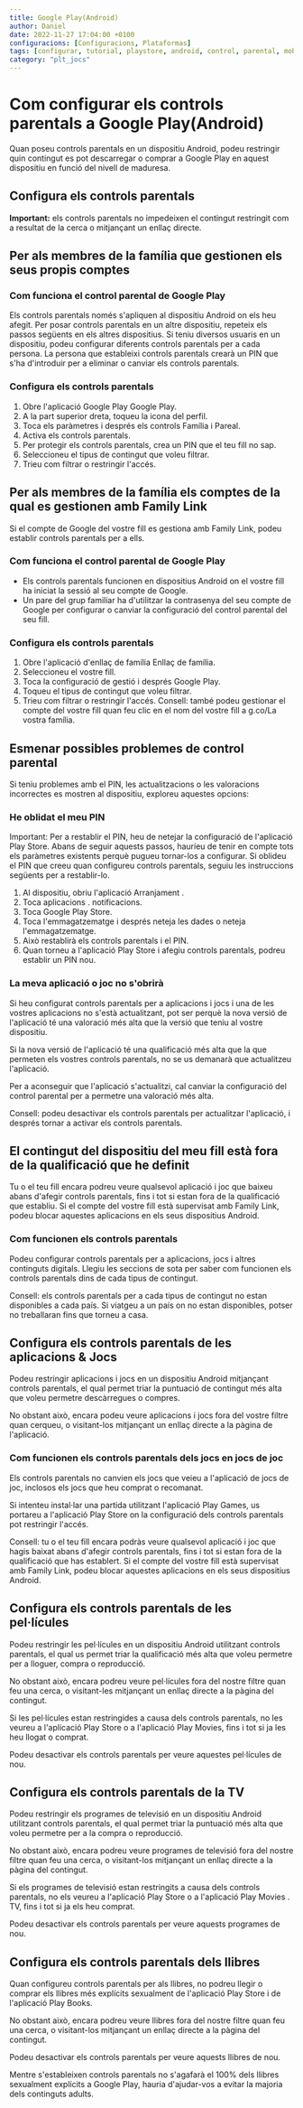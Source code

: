 ```yaml
---
title: Google Play(Android)
author: Daniel
date: 2022-11-27 17:04:00 +0100
configuracions: [Configuracions, Plataformas]
tags: [configurar, tutorial, playstore, android, control, parental, mobil, smartphone, acces, xarxa, dispositiu, restringir, comptes, google, jocs, TV, televisio, llibres, pel·licules, nivell, family, link, consells, important, protegir, usuaris, persona, play, store, aplicació]
category: "plt_jocs"
---
```

# Com configurar els controls parentals a Google Play(Android)
Quan poseu controls parentals en un dispositiu Android, podeu restringir quin contingut es pot descarregar o comprar a Google Play en aquest dispositiu en funció del nivell de maduresa.

## Configura els controls parentals
__Important:__ els controls parentals no impedeixen el contingut restringit com a resultat de la cerca o mitjançant un enllaç directe.

## Per als membres de la família que gestionen els seus propis comptes
### Com funciona el control parental de Google Play
Els controls parentals només s'apliquen al dispositiu Android on els heu afegit. Per posar controls parentals en un altre dispositiu, repeteix els passos següents en els altres dispositius.
Si teniu diversos usuaris en un dispositiu, podeu configurar diferents controls parentals per a cada persona.
La persona que estableixi controls parentals crearà un PIN que s'ha d'introduir per a eliminar o canviar els controls parentals.

### Configura els controls parentals

1. Obre l'aplicació Google Play Google Play.
2. A la part superior dreta, toqueu la icona del perfil.
3. Toca els paràmetres i després els controls Família i Pareal.
4. Activa els controls parentals.
5. Per protegir els controls parentals, crea un PIN que el teu fill no sap.
6. Seleccioneu el tipus de contingut que voleu filtrar.
7. Trieu com filtrar o restringir l'accés.

## Per als membres de la família els comptes de la qual es gestionen amb Family Link
Si el compte de Google del vostre fill es gestiona amb Family Link, podeu establir controls parentals per a ells.

### Com funciona el control parental de Google Play
- Els controls parentals funcionen en dispositius Android on el vostre fill ha iniciat la sessió al seu compte de Google.
- Un pare del grup familiar ha d'utilitzar la contrasenya del seu compte de Google per configurar o canviar la configuració del control parental del seu fill.

### Configura els controls parentals
1. Obre l'aplicació d'enllaç de família Enllaç de família.
2. Seleccioneu el vostre fill.
3. Toca la configuració de gestió i després Google Play.
4. Toqueu el tipus de contingut que voleu filtrar.
5. Trieu com filtrar o restringir l'accés.
Consell: també podeu gestionar el compte del vostre fill quan feu clic en el nom del vostre fill a g.co/La vostra família.

## Esmenar possibles problemes de control parental
Si teniu problemes amb el PIN, les actualitzacions o les valoracions incorrectes es mostren al dispositiu, exploreu aquestes opcions:

### He oblidat el meu PIN
Important: Per a restablir el PIN, heu de netejar la configuració de l'aplicació Play Store. Abans de seguir aquests passos, hauríeu de tenir en compte tots els paràmetres existents perquè pugueu tornar-los a configurar.
Si oblideu el PIN que creeu quan configureu controls parentals, seguiu les instruccions següents per a restablir-lo.

1. Al dispositiu, obriu l'aplicació Arranjament .
2. Toca aplicacions . notificacions.
3. Toca Google Play Store.
4. Toca l'emmagatzematge i després neteja les dades o neteja l'emmagatzematge.
5. Això restablirà els controls parentals i el PIN.
6. Quan torneu a l'aplicació Play Store i afegiu controls parentals, podreu establir un PIN nou.

### La meva aplicació o joc no s'obrirà
Si heu configurat controls parentals per a aplicacions i jocs i una de les vostres aplicacions no s'està actualitzant, pot ser perquè la nova versió de l'aplicació té una valoració més alta que la versió que teniu al vostre dispositiu.

Si la nova versió de l'aplicació té una qualificació més alta que la que permeten els vostres controls parentals, no se us demanarà que actualitzeu l'aplicació.

Per a aconseguir que l'aplicació s'actualitzi, cal canviar la configuració del control parental per a permetre una valoració més alta.

Consell: podeu desactivar els controls parentals per actualitzar l'aplicació, i després tornar a activar els controls parentals.

## El contingut del dispositiu del meu fill està fora de la qualificació que he definit
Tu o el teu fill encara podreu veure qualsevol aplicació i joc que baixeu abans d'afegir controls parentals, fins i tot si estan fora de la qualificació que establiu. Si el compte del vostre fill està supervisat amb Family Link, podeu blocar aquestes aplicacions en els seus dispositius Android.

### Com funcionen els controls parentals
Podeu configurar controls parentals per a aplicacions, jocs i altres continguts digitals. Llegiu les seccions de sota per saber com funcionen els controls parentals dins de cada tipus de contingut.

Consell: els controls parentals per a cada tipus de contingut no estan disponibles a cada país. Si viatgeu a un país on no estan disponibles, potser no treballaran fins que torneu a casa.

## Configura els controls parentals de les aplicacions & Jocs
Podeu restringir aplicacions i jocs en un dispositiu Android mitjançant controls parentals, el qual permet triar la puntuació de contingut més alta que voleu permetre descàrregues o compres.

No obstant això, encara podeu veure aplicacions i jocs fora del vostre filtre quan cerqueu, o visitant-los mitjançant un enllaç directe a la pàgina de l'aplicació.

### Com funcionen els controls parentals dels jocs en jocs de joc
Els controls parentals no canvien els jocs que veieu a l'aplicació de jocs de joc, inclosos els jocs que heu comprat o recomanat.

Si intenteu instal·lar una partida utilitzant l'aplicació Play Games, us portareu a l'aplicació Play Store on la configuració dels controls parentals pot restringir l'accés.

Consell: tu o el teu fill encara podràs veure qualsevol aplicació i joc que hagis baixat abans d'afegir controls parentals, fins i tot si estan fora de la qualificació que has establert. Si el compte del vostre fill està supervisat amb Family Link, podeu blocar aquestes aplicacions en els seus dispositius Android.

## Configura els controls parentals de les pel·lícules
Podeu restringir les pel·lícules en un dispositiu Android utilitzant controls parentals, el qual us permet triar la qualificació més alta que voleu permetre per a lloguer, compra o reproducció.

No obstant això, encara podreu veure pel·lícules fora del nostre filtre quan feu una cerca, o visitant-les mitjançant un enllaç directe a la pàgina del contingut.

Si les pel·lícules estan restringides a causa dels controls parentals, no les veureu a l'aplicació Play Store o a l'aplicació Play Movies, fins i tot si ja les heu llogat o comprat.

Podeu desactivar els controls parentals per veure aquestes pel·lícules de nou.

## Configura els controls parentals de la TV
Podeu restringir els programes de televisió en un dispositiu Android utilitzant controls parentals, el qual permet triar la puntuació més alta que voleu permetre per a la compra o reproducció.

No obstant això, encara podreu veure programes de televisió fora del nostre filtre quan feu una cerca, o visitant-los mitjançant un enllaç directe a la pàgina del contingut.

Si els programes de televisió estan restringits a causa dels controls parentals, no els veureu a l'aplicació Play Store o a l'aplicació Play Movies . TV, fins i tot si ja els heu comprat.

Podeu desactivar els controls parentals per veure aquests programes de nou.

## Configura els controls parentals dels llibres
Quan configureu controls parentals per als llibres, no podreu llegir o comprar els llibres més explícits sexualment de l'aplicació Play Store i de l'aplicació Play Books.

No obstant això, encara podreu veure llibres fora del nostre filtre quan feu una cerca, o visitant-los mitjançant un enllaç directe a la pàgina del contingut.

Podeu desactivar els controls parentals per veure aquests llibres de nou.

Mentre s'estableixen controls parentals no s'agafarà el 100% dels llibres sexualment explícits a Google Play, hauria d'ajudar-vos a evitar la majoria dels continguts adults.
